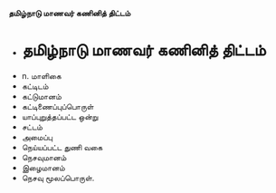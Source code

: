 **தமிழ்நாடு மாணவர் கணினித் திட்டம்**
- # தமிழ்நாடு மாணவர் கணினித் திட்டம்
- n. மாளிகை
- கட்டிடம்
- கட்டுமானம்
- கட்டிணைப்புப்பொருள்
- யாப்புறுத்தப்பட்ட ஒன்று
- சட்டம்
- அமைப்பு
- நெய்யப்பட்ட துணி வகை
- நெசவுமானம்
- இழைமானம்
- நெசவு மூலப்பொருள்.


